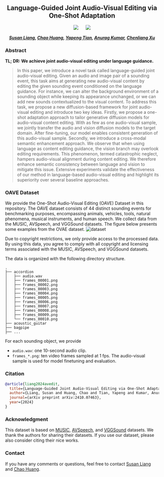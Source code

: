 <div align="center">

<h2>Language-Guided Joint Audio-Visual Editing via One-Shot Adaptation</h2>

<a href='https://arxiv.org/abs/2410.07463'><img src='https://img.shields.io/badge/ArXiv-2410.07463-red'></a> &nbsp;&nbsp;&nbsp;&nbsp;&nbsp;<a href='https://liangsusan-git.github.io/project/avedit/'><img src='https://img.shields.io/badge/Project-Page-Green'></a>


_**[Susan Liang](https://liangsusan-git.github.io/), [Chao Huang](https://wikichao.github.io/), [Yapeng Tian](https://www.yapengtian.com/), [Anurag Kumar](https://anuragkr90.github.io/), [Chenliang Xu](https://www.cs.rochester.edu/~cxu22/)**_

</div>

### Abstract

<b>TL; DR: We achieve joint audio-visual editing under language guidance.</b>

> In this paper, we introduce a novel task called language-guided joint audio-visual editing. Given an audio and image pair of a sounding event, this task aims at generating new audio-visual content by editing the given sounding event conditioned on the language guidance. For instance, we can alter the background environment of a sounding object while keeping its appearance unchanged, or we can add new sounds contextualized to the visual content. To address this task, we propose a new diffusion-based framework for joint audio-visual editing and introduce two key ideas. Firstly, we propose a one-shot adaptation approach to tailor generative diffusion models for audio-visual content editing. With as few as one audio-visual sample, we jointly transfer the audio and vision diffusion models to the target domain. After fine-tuning, our model enables consistent generation of this audio-visual sample. Secondly, we introduce a cross-modal semantic enhancement approach. We observe that when using language as content editing guidance, the vision branch may overlook editing requirements. This phenomenon, termed catastrophic neglect, hampers audio-visual alignment during content editing. We therefore enhance semantic consistency between language and vision to mitigate this issue. Extensive experiments validate the effectiveness of our method in language-based audio-visual editing and highlight its superiority over several baseline approaches.

### OAVE Dataset
We provide the One-Shot Audio-Visual Editing (OAVE) Dataset in this repository. The OAVE dataset consists of 44 distinct sounding events for benchmarking purposes, encompassing animals, vehicles, tools, natural phenomena, musical instruments, and human speech. We collect data from the MUSIC, AVSpeech, and VGGSound datasets. The figure below presents some examples from the OVAE dataset.
![dataset](./dataset.png)

Due to copyright restrictions, we only provide access to the processed data. By using this data, you agree to comply with all copyright and licensing terms associated with the MUSIC, AVSpeech, and VGGSound datasets.

The data is organized with the following directory structure.
```
.
├── accordion
│   ├── audio.wav
│   ├── frames_00001.png
│   ├── frames_00002.png
│   ├── frames_00003.png
│   ├── frames_00004.png
│   ├── frames_00005.png
│   ├── frames_00006.png
│   ├── frames_00007.png
│   ├── frames_00008.png
│   ├── frames_00009.png
│   └── frames_00010.png
├── acoustic_guitar
├── bagpipe
├── ...
```
For each sounding object, we provide
* `audio.wav`: one 10-second audio clip.
* `frames_*.png`: ten video frames sampled at 1 fps.
The audio-visual sample is used for model finetuning and evaluation. 

### Citation
```bib
@article{liang2024avedit,
  title={Language-Guided Joint Audio-Visual Editing via One-Shot Adaptation},
  author={Liang, Susan and Huang, Chao and Tian, Yapeng and Kumar, Anurag and Xu, Chenliang},
  journal={arXiv preprint arXiv:2410.07463},
  year={2024}
}
```

### Acknowledgment
This dataset is based on [MUSIC](https://github.com/roudimit/MUSIC_dataset),  [AVSpeech](https://looking-to-listen.github.io/avspeech/), and [VGGSound](https://www.robots.ox.ac.uk/~vgg/data/vggsound/) datasets. We thank the authors for sharing their datasets. If you use our dataset, please also consider citing their nice works.

### Contact
If you have any comments or questions, feel free to contact [Susan Liang](mailto:sliang22@ur.rochester.edu) and [Chao Huang](mailto:chuang65@ur.rochester.edu).

